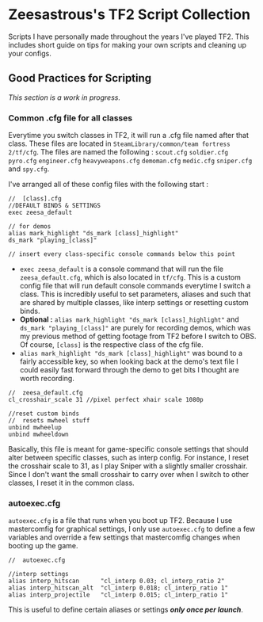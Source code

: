 # Zeesastrous's TF2 Script Collection

Scripts I have personally made throughout the years I've played TF2. This includes short guide on tips for making your own scripts and cleaning up your configs.

## Good Practices for Scripting

*This section is a work in progress.*

### Common .cfg file for all classes
Everytime you switch classes in TF2, it will run a .cfg file named after that class. These files are located in `SteamLibrary/common/team fortress 2/tf/cfg`.
The files are named the following : `scout.cfg` `soldier.cfg` `pyro.cfg` `engineer.cfg` `heavyweapons.cfg` `demoman.cfg` `medic.cfg` `sniper.cfg` and `spy.cfg`.

I've arranged all of these config files with the following start :
```
//  [class].cfg
//DEFAULT BINDS & SETTINGS
exec zeesa_default

// for demos
alias mark_highlight "ds_mark [class]_highlight"
ds_mark "playing_[class]"

// insert every class-specific console commands below this point
```
- `exec zeesa_default` is a console command that will run the file `zeesa_default.cfg`, which is also located in `tf/cfg`. This is a custom config file that will run default console commands everytime I switch a class. This is incredibly useful to set parameters, aliases and such that are shared by multiple classes, like interp settings or resetting custom binds. 
- **Optional :** `alias mark_highlight "ds_mark [class]_highlight"` and `ds_mark "playing_[class]"` are purely for recording demos, which was my previous method of getting footage from TF2 before I switch to OBS. Of course, `[class]` is the respective class of the cfg file.
- `alias mark_highlight "ds_mark [class]_highlight"` was bound to a fairly accessible key, so when looking back at the demo's text file I could easily fast forward through the demo to get bits I thought are worth recording.

```
//  zeesa_default.cfg
cl_crosshair_scale 31 //pixel perfect xhair scale 1080p

//reset custom binds
//	resets mwheel stuff
unbind mwheelup
unbind mwheeldown
```
Basically, this file is meant for game-specific console settings that should alter between specific classes, such as interp config.
For instance, I reset the crosshair scale to 31, as I play Sniper with a slightly smaller crosshair. Since I don't want the small crosshair to carry over when I switch to other classes, I reset it in the common class.

### autoexec.cfg

`autoexec.cfg` is a file that runs when you boot up TF2. Because I use mastercomfig for graphical settings, I only use `autoexec.cfg` to define a few variables and override a few settings that mastercomfig changes when booting up the game.

```
//  autoexec.cfg

//interp settings
alias interp_hitscan      "cl_interp 0.03; cl_interp_ratio 2"
alias interp_hitscan_alt  "cl_interp 0.018; cl_interp_ratio 1"
alias interp_projectile   "cl_interp 0.015; cl_interp_ratio 1"
```
This is useful to define certain aliases or settings ***only once per launch***. 
